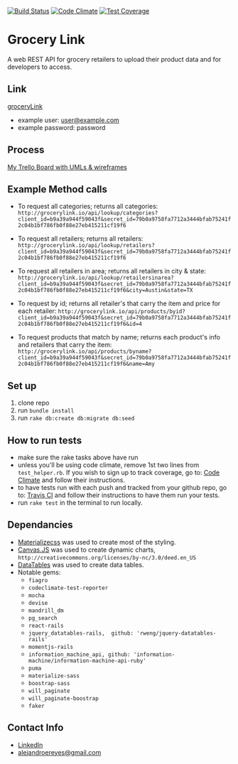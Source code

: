 [![Build Status](https://travis-ci.org/alejandroereyes/grocery-link.svg?branch=master)](https://travis-ci.org/alejandroereyes/grocery-link)    [![Code Climate](https://codeclimate.com/github/alejandroereyes/grocery-link/badges/gpa.svg)](https://codeclimate.com/github/alejandroereyes/grocery-link)    [![Test Coverage](https://codeclimate.com/github/alejandroereyes/grocery-link/badges/coverage.svg)](https://codeclimate.com/github/alejandroereyes/grocery-link/coverage)

# Grocery Link
  A web REST API for grocery retailers to upload their product data and for developers to access.

## Link
  [groceryLink](http://grocerylink.io)
  * example user: [user@example.com](http://grocerylink.io)
  * example password: password

## Process
  [My Trello Board with UMLs & wireframes](https://trello.com/b/j78ElnvB/alejandro-reyes-grocerylink)

## Example Method calls
  * To request all categories; returns all categories: `http://grocerylink.io/api/lookup/categories?client_id=b9a39a944f59043f&secret_id=79b0a9758fa7712a3444bfab75241f2c04b1bf786fb0f88e27eb415211cf19f6`

  * To request all retailers; returns all retailers: `http://grocerylink.io/api/lookup/retailers?client_id=b9a39a944f59043f&secret_id=79b0a9758fa7712a3444bfab75241f2c04b1bf786fb0f88e27eb415211cf19f6`

  * To request all retailers in area; returns all retailers in city & state: `http://grocerylink.io/api/lookup/retailersinarea?client_id=b9a39a944f59043f&secret_id=79b0a9758fa7712a3444bfab75241f2c04b1bf786fb0f88e27eb415211cf19f6&city=Austin&state=TX`

  * To request by id; returns all retailer's that carry the item and price for each retailer: `http://grocerylink.io/api/products/byid?client_id=b9a39a944f59043f&secret_id=79b0a9758fa7712a3444bfab75241f2c04b1bf786fb0f88e27eb415211cf19f6&id=4`

  * To request products that match by name; returns each product's info and retailers that carry the item: `http://grocerylink.io/api/products/byname?client_id=b9a39a944f59043f&secret_id=79b0a9758fa7712a3444bfab75241f2c04b1bf786fb0f88e27eb415211cf19f6&name=Amy`

## Set up
  1. clone repo
  2. run `bundle install`
  3. run `rake db:create db:migrate db:seed`

## How to run tests
  * make sure the rake tasks above have run
  * unless you'll be using code climate, remove 1st two lines from `test_helper.rb`. If you wish to sign up to track coverage, go to: [Code Climate](https://codeclimate.com/) and follow their instructions.
  * to have tests run with each push and tracked from your github repo, go to: [Travis CI](https://travis-ci.org/) and follow their instructions to have them run your tests.
  * run `rake test` in the terminal to run locally.

## Dependancies
  * [Materializecss](http://materializecss.com/) was used to create most of the styling.
  * [Canvas.JS](http://canvasjs.com/) was used to create dynamic charts, `http://creativecommons.org/licenses/by-nc/3.0/deed.en_US`
  * [DataTables](http://datatables.net/) was used to create data tables.
  * Notable gems:
    * `fiagro`
    * `codeclimate-test-reporter`
    * `mocha`
    * `devise`
    * `mandrill_dm`
    * `pg_search`
    * `react-rails`
    * `jquery_datatables-rails,  github: 'rweng/jquery-datatables-rails'`
    * `momentjs-rails`
    * `information_machine_api, github: 'information-machine/information-machine-api-ruby'`
    * `puma`
    * `materialize-sass`
    * `boostrap-sass`
    * `will_paginate`
    * `will_paginate-boostrap`
    * `faker`

## Contact Info
  * [LinkedIn](https://www.linkedin.com/in/alexereyes)
  * alejandroereyes@gmail.com
